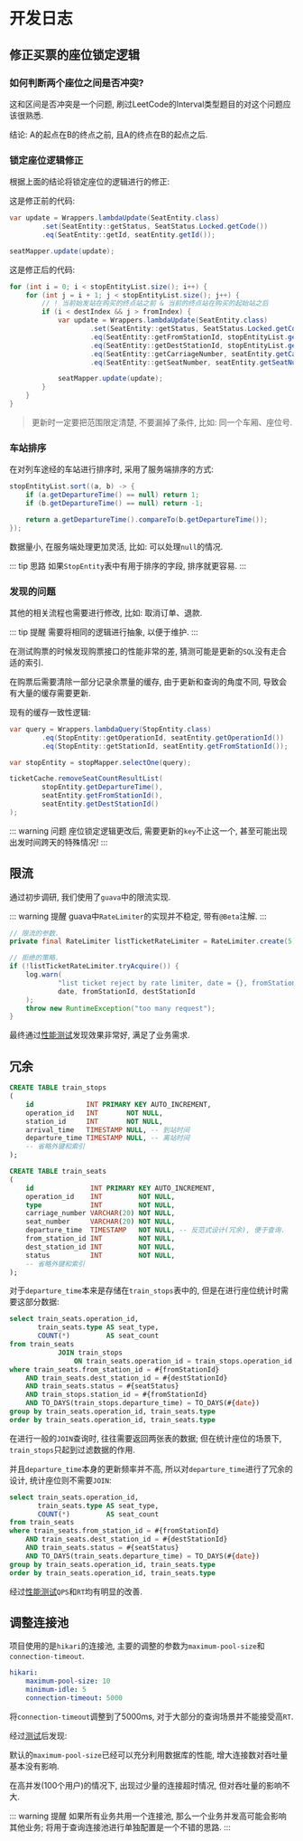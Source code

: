# 开发日志

## 修正买票的座位锁定逻辑

### 如何判断两个座位之间是否冲突?

这和区间是否冲突是一个问题, 刷过LeetCode的Interval类型题目的对这个问题应该很熟悉.

结论: A的起点在B的终点之前, 且A的终点在B的起点之后.

### 锁定座位逻辑修正

根据上面的结论将锁定座位的逻辑进行的修正:

这是修正前的代码:

```java
var update = Wrappers.lambdaUpdate(SeatEntity.class)
        .set(SeatEntity::getStatus, SeatStatus.Locked.getCode())
        .eq(SeatEntity::getId, seatEntity.getId());

seatMapper.update(update);
```

这是修正后的代码:

```java
for (int i = 0; i < stopEntityList.size(); i++) {
    for (int j = i + 1; j < stopEntityList.size(); j++) {
        // ! 当前始发站在购买的终点站之前 & 当前的终点站在购买的起始站之后
        if (i < destIndex && j > fromIndex) {
            var update = Wrappers.lambdaUpdate(SeatEntity.class)
                    .set(SeatEntity::getStatus, SeatStatus.Locked.getCode())
                    .eq(SeatEntity::getFromStationId, stopEntityList.get(i).getStationId())
                    .eq(SeatEntity::getDestStationId, stopEntityList.get(j).getStationId())
                    .eq(SeatEntity::getCarriageNumber, seatEntity.getCarriageNumber())
                    .eq(SeatEntity::getSeatNumber, seatEntity.getSeatNumber());

            seatMapper.update(update);
        }
    }
}
```

> 更新时一定要把范围限定清楚, 不要漏掉了条件, 比如: 同一个车厢、座位号.

### 车站排序

在对列车途经的车站进行排序时, 采用了服务端排序的方式:

```java
stopEntityList.sort((a, b) -> {
    if (a.getDepartureTime() == null) return 1;
    if (b.getDepartureTime() == null) return -1;

    return a.getDepartureTime().compareTo(b.getDepartureTime());
});
```

数据量小, 在服务端处理更加灵活, 比如: 可以处理`null`的情况.

::: tip 思路
如果`StopEntity`表中有用于排序的字段, 排序就更容易.
:::

### 发现的问题

其他的相关流程也需要进行修改, 比如: 取消订单、退款.

::: tip 提醒
需要将相同的逻辑进行抽象, 以便于维护.
:::

在测试购票的时候发现购票接口的性能非常的差, 猜测可能是更新的`SQL`没有走合适的索引.

在购票后需要清除一部分记录余票量的缓存, 由于更新和查询的角度不同, 导致会有大量的缓存需要更新.

现有的缓存一致性逻辑:

```java
var query = Wrappers.lambdaQuery(StopEntity.class)
        .eq(StopEntity::getOperationId, seatEntity.getOperationId())
        .eq(StopEntity::getStationId, seatEntity.getFromStationId());

var stopEntity = stopMapper.selectOne(query);

ticketCache.removeSeatCountResultList(
        stopEntity.getDepartureTime(),
        seatEntity.getFromStationId(),
        seatEntity.getDestStationId()
);
```

::: warning 问题
座位锁定逻辑更改后, 需要更新的`key`不止这一个, 甚至可能出现出发时间跨天的特殊情况!
:::

## 限流

通过初步调研, 我们使用了`guava`中的限流实现.

::: warning 提醒
guava中`RateLimiter`的实现并不稳定, 带有`@Beta`注解.
:::

```java
// 限流的参数.
private final RateLimiter listTicketRateLimiter = RateLimiter.create(5);

// 拒绝的策略.
if (!listTicketRateLimiter.tryAcquire()) {
    log.warn(
            "list ticket reject by rate limiter, date = {}, fromStationId = {}, destStationId = {}",
            date, fromStationId, destStationId
    );
    throw new RuntimeException("too many request");
}
```

最终通过[性能测试](./Test-Report.md#限流场景下性能测试)发现效果非常好, 满足了业务需求.

## 冗余

```sql
CREATE TABLE train_stops
(
    id             INT PRIMARY KEY AUTO_INCREMENT,
    operation_id   INT       NOT NULL,
    station_id     INT       NOT NULL,
    arrival_time   TIMESTAMP NULL, -- 到站时间
    departure_time TIMESTAMP NULL, -- 离站时间
    -- 省略外键和索引
);

CREATE TABLE train_seats
(
    id              INT PRIMARY KEY AUTO_INCREMENT,
    operation_id    INT         NOT NULL,
    type            INT         NOT NULL,
    carriage_number VARCHAR(20) NOT NULL,
    seat_number     VARCHAR(20) NOT NULL,
    departure_time  TIMESTAMP   NOT NULL, -- 反范式设计(冗余), 便于查询.
    from_station_id INT         NOT NULL,
    dest_station_id INT         NOT NULL,
    status          INT         NOT NULL,
    -- 省略外键和索引
);
```

对于`departure_time`本来是存储在`train_stops`表中的, 但是在进行座位统计时需要这部分数据:

```sql
select train_seats.operation_id,
       train_seats.type AS seat_type,
       COUNT(*)         AS seat_count
from train_seats
            JOIN train_stops
                ON train_seats.operation_id = train_stops.operation_id
where train_seats.from_station_id = #{fromStationId}
    AND train_seats.dest_station_id = #{destStationId}
    AND train_seats.status = #{seatStatus}
    AND train_stops.station_id = #{fromStationId}
    AND TO_DAYS(train_stops.departure_time) = TO_DAYS(#{date})
group by train_seats.operation_id, train_seats.type
order by train_seats.operation_id, train_seats.type
```

在进行一般的`JOIN`查询时, 往往需要返回两张表的数据; 但在统计座位的场景下, `train_stops`只起到过滤数据的作用.

并且`departure_time`本身的更新频率并不高, 所以对`departure_time`进行了冗余的设计, 统计座位则不需要`JOIN`:

```sql
select train_seats.operation_id,
       train_seats.type AS seat_type,
       COUNT(*)         AS seat_count
from train_seats
where train_seats.from_station_id = #{fromStationId}
    AND train_seats.dest_station_id = #{destStationId}
    AND train_seats.status = #{seatStatus}
    AND TO_DAYS(train_seats.departure_time) = TO_DAYS(#{date})
group by train_seats.operation_id, train_seats.type
order by train_seats.operation_id, train_seats.type
```

经过[性能测试](./Test-Report.md#冗余)`QPS`和`RT`均有明显的改善.

## 调整连接池

项目使用的是`hikari`的连接池, 主要的调整的参数为`maximum-pool-size`和`connection-timeout`.

```yaml
hikari:
    maximum-pool-size: 10
    minimum-idle: 5
    connection-timeout: 5000
```

将`connection-timeout`调整到了5000ms, 对于大部分的查询场景并不能接受高`RT`.

经过[测试](./Test-Report.md#调整连接池)后发现:

默认的`maximum-pool-size`已经可以充分利用数据库的性能, 增大连接数对吞吐量基本没有影响.

在高并发(100个用户)的情况下, 出现过少量的连接超时情况, 但对吞吐量的影响不大.

::: warning 提醒
如果所有业务共用一个连接池, 那么一个业务并发高可能会影响其他业务; 将用于查询连接池进行单独配置是一个不错的思路.
:::
